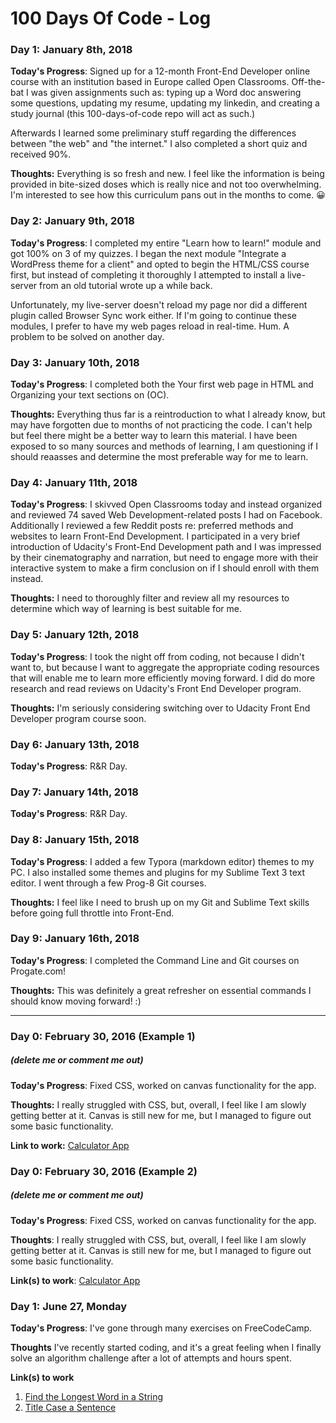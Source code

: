 # 100 Days Of Code - Log

### Day 1: January 8th, 2018

**Today's Progress**: Signed up for a 12-month Front-End Developer online course with an institution based in Europe called Open Classrooms. Off-the-bat I was given assignments such as: typing up a Word doc answering some questions, updating my resume, updating my linkedin, and creating a study journal (this 100-days-of-code repo will act as such.) 

Afterwards I learned some preliminary stuff regarding the differences between "the web" and "the internet." I also completed a short quiz and received 90%.

**Thoughts:** Everything is so fresh and new. I feel like the information is being provided in bite-sized doses which is really nice and not too overwhelming. I'm interested to see how this curriculum pans out in the months to come. 😀


### Day 2: January 9th, 2018

**Today's Progress**: I completed my entire "Learn how to learn!" module and got 100% on 3 of my quizzes. I began the next module "Integrate a WordPress theme for a client" and opted to begin the HTML/CSS course first, but instead of completing it thoroughly I attempted to install a live-server from an old tutorial wrote up a while back. 

Unfortunately, my live-server doesn't reload my page nor did a different plugin called Browser Sync work either. If I'm going to continue these modules, I prefer to have my web pages reload in real-time. Hum. A problem to be solved on another day.

### Day 3: January 10th, 2018

**Today's Progress**: I completed both the Your first web page in HTML and Organizing your text sections on (OC).

**Thoughts:** Everything thus far is a reintroduction to what I already know, but may have forgotten due to months of not practicing the code. I can't help but feel there might be a better way to learn this material. I have been exposed to so many sources and methods of learning, I am questioning if I should reaasses and determine the most preferable way for me to learn.


### Day 4: January 11th, 2018

**Today's Progress**: I skivved Open Classrooms today and instead organized and reviewed 74 saved Web Development-related posts I had on Facebook. Additionally I reviewed a few Reddit posts re: preferred methods and websites to learn Front-End Development. I participated in a very brief introduction of Udacity's Front-End Development path and I was impressed by their cinematography and narration, but need to engage more with their interactive system to make a firm conclusion on if I should enroll with them instead.

**Thoughts:** I need to thoroughly filter and review all my resources to determine which way of learning is best suitable for me.


### Day 5: January 12th, 2018

**Today's Progress**: I took the night off from coding, not because I didn't want to, but because I want to aggregate the appropriate coding resources that will enable me to learn more efficiently moving forward. I did do more research and read reviews on Udacity's Front End Developer program.

**Thoughts:** I'm seriously considering switching over to Udacity Front End Developer program course soon.

### Day 6: January 13th, 2018

**Today's Progress**: R&R Day.

### Day 7: January 14th, 2018

**Today's Progress**: R&R Day.

### Day 8: January 15th, 2018

**Today's Progress**: I added a few Typora (markdown editor) themes to my PC. I also installed some themes and plugins for my Sublime Text 3 text editor. I went through a few Prog-8 Git courses.

**Thoughts:** I feel like I need to brush up on my Git and Sublime Text skills before going full throttle into Front-End. 

### Day 9: January 16th, 2018

**Today's Progress**: I completed the Command Line and Git courses on Progate.com!

**Thoughts:** This was definitely a great refresher on essential commands I should know moving forward! :)

---

### Day 0: February 30, 2016 (Example 1)
##### (delete me or comment me out)

**Today's Progress**: Fixed CSS, worked on canvas functionality for the app.

**Thoughts:** I really struggled with CSS, but, overall, I feel like I am slowly getting better at it. Canvas is still new for me, but I managed to figure out some basic functionality.

**Link to work:** [Calculator App](http://www.example.com)

### Day 0: February 30, 2016 (Example 2)
##### (delete me or comment me out)

**Today's Progress**: Fixed CSS, worked on canvas functionality for the app.

**Thoughts**: I really struggled with CSS, but, overall, I feel like I am slowly getting better at it. Canvas is still new for me, but I managed to figure out some basic functionality.

**Link(s) to work**: [Calculator App](http://www.example.com)


### Day 1: June 27, Monday

**Today's Progress**: I've gone through many exercises on FreeCodeCamp.

**Thoughts** I've recently started coding, and it's a great feeling when I finally solve an algorithm challenge after a lot of attempts and hours spent.

**Link(s) to work**
1. [Find the Longest Word in a String](https://www.freecodecamp.com/challenges/find-the-longest-word-in-a-string)
2. [Title Case a Sentence](https://www.freecodecamp.com/challenges/title-case-a-sentence)
